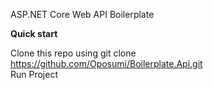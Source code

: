 ASP.NET Core Web API Boilerplate

<b>Quick start</b>

Clone this repo using git clone https://github.com/Oposumi/Boilerplate.Api.git
<br/>
Run Project

